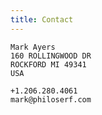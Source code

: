 ```yaml
---
title: Contact
---
```


```plaintext
Mark Ayers
160 ROLLINGWOOD DR
ROCKFORD MI 49341
USA

+1.206.280.4061
mark@philoserf.com
```
